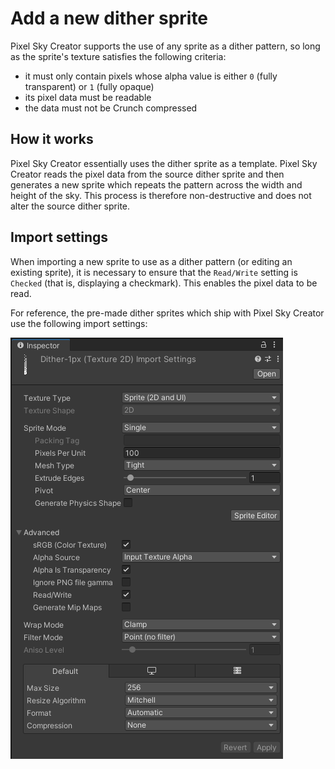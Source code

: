 # Add a new dither sprite

Pixel Sky Creator supports the use of any sprite as a dither pattern, so long as the sprite's texture satisfies the following criteria:
- it must only contain pixels whose alpha value is either `0` (fully transparent) or `1` (fully opaque)
- its pixel data must be readable
- the data must not be Crunch compressed


## How it works

Pixel Sky Creator essentially uses the dither sprite as a template. Pixel Sky Creator reads the pixel data from the source dither sprite and then generates a new sprite which repeats the pattern across the width and height of the sky. This process is therefore non-destructive and does not alter the source dither sprite.


## Import settings

When importing a new sprite to use as a dither pattern (or editing an existing sprite), it is necessary to ensure that the `Read/Write` setting is `Checked` (that is, displaying a checkmark). This enables the pixel data to be read.

For reference, the pre-made dither sprites which ship with Pixel Sky Creator use the following import settings:

![Dither texture import settings](/img/pixel-sky-creator/pixel-sky-creator-dither-import.png)

